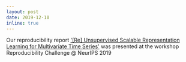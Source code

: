 ```yaml
---
layout: post
date: 2019-12-10
inline: true
---
```


Our reproducibility report <a href="https://openreview.net/forum?id=HyxQr65z6S" target="blank">'[Re] Unsupervised Scalable Representation Learning for Multivariate Time Series'</a> was presented at the workshop Reproducibility Challenge @ NeurIPS 2019 
